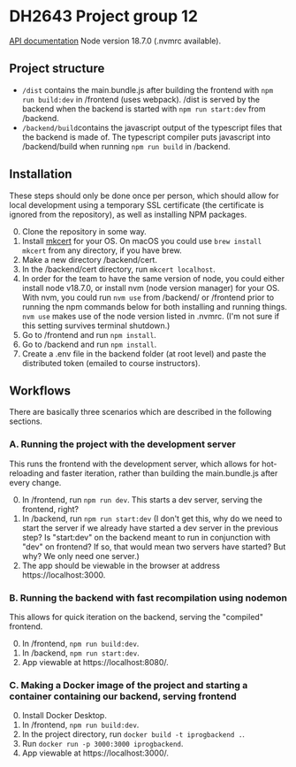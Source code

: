 # DH2643 Project group 12

[API documentation](https://documenter.getpostman.com/view/4793879/2s84DrR2RK)
Node version 18.7.0 (.nvmrc available).

## Project structure

- `/dist` contains the main.bundle.js after building the frontend with `npm run build:dev` in /frontend (uses webpack). /dist is served by the backend when the backend is started with `npm run start:dev` from /backend.
- `/backend/build`contains the javascript output of the typescript files that the backend is made of. The typescript compiler puts javascript into /backend/build when running `npm run build` in /backend.

## Installation

These steps should only be done once per person, which should allow for local development using a temporary SSL certificate (the certificate is ignored from the repository), as well as installing NPM packages.

0. Clone the repository in some way.
1. Install [mkcert](https://github.com/FiloSottile/mkcert) for your OS. On macOS you could use `brew install mkcert` from any directory, if you have brew.
2. Make a new directory /backend/cert.
3. In the /backend/cert directory, run `mkcert localhost`.
4. In order for the team to have the same version of node, you could either install node v18.7.0, or install nvm (node version manager) for your OS. With nvm, you could run `nvm use` from /backend/ or /frontend prior to running the npm commands below for both installing and running things. `nvm use` makes use of the node version listed in .nvmrc. (I'm not sure if this setting survives terminal shutdown.)
5. Go to /frontend and run `npm install`.
6. Go to /backend and run `npm install`.
7. Create a .env file in the backend folder (at root level) and paste the distributed token (emailed to course instructors).

## Workflows

There are basically three scenarios which are described in the following sections.

### A. Running the project with the development server

This runs the frontend with the development server, which allows for hot-reloading and faster iteration, rather than building the main.bundle.js after every change.

0. In /frontend, run `npm run dev`. This starts a dev server, serving the frontend, right?
1. In /backend, run `npm run start:dev` (I don't get this, why do we need to start the server if we already have started a dev server in the previous step? Is "start:dev" on the backend meant to run in conjunction with "dev" on frontend? If so, that would mean two servers have started? But why? We only need one server.)
2. The app should be viewable in the browser at address https://localhost:3000.

### B. Running the backend with fast recompilation using nodemon

This allows for quick iteration on the backend, serving the "compiled" frontend.

0. In /frontend, `npm run build:dev`.
1. In /backend, `npm run start:dev`.
2. App viewable at https://localhost:8080/.

### C. Making a Docker image of the project and starting a container containing our backend, serving frontend

0. Install Docker Desktop.
1. In /frontend, `npm run build:dev`.
2. In the project directory, run `docker build -t iprogbackend .`.
3. Run `docker run -p 3000:3000 iprogbackend`.
4. App viewable at https://localhost:3000/.
